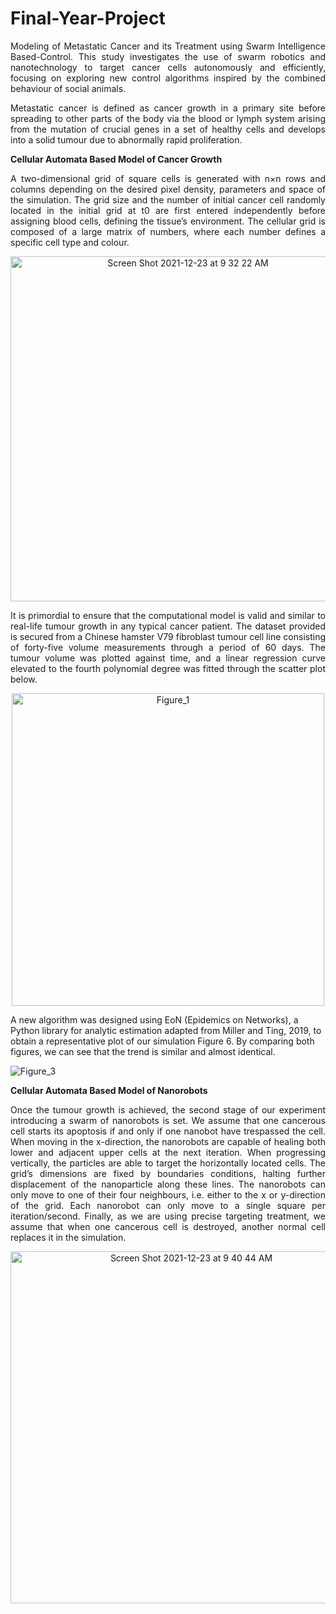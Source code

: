 # Final-Year-Project
<p align="justify">
Modeling of Metastatic Cancer and its Treatment using Swarm Intelligence Based-Control. This study investigates the use of swarm robotics and nanotechnology to target cancer cells autonomously and efficiently, focusing on exploring new control algorithms inspired by the combined behaviour of social animals.
</p>

<p align="justify">
Metastatic cancer is defined as cancer growth in a primary site before spreading to other parts of the body via the blood or lymph system arising from the mutation of crucial genes in a set of healthy cells and develops into a solid tumour due to abnormally rapid proliferation.
</p>

**Cellular Automata Based Model of Cancer Growth**
<p align="justify">
A two-dimensional grid of square cells is generated with n×n rows and columns depending on the desired pixel density, parameters and space of the simulation. The grid size and the number of initial cancer cell randomly located in the initial grid at t0 are first entered independently before assigning blood cells, defining the tissue’s environment. The cellular grid is composed of a large matrix of numbers, where each number defines a specific cell type and colour.
</p>

<p align="center">
<img width="552" alt="Screen Shot 2021-12-23 at 9 32 22 AM" src="https://user-images.githubusercontent.com/70657426/147204880-e9931700-7517-49c8-84de-0e8023ba26ed.png">
</p>

<p align="justify">
It is primordial to ensure that the computational model is valid and similar to real-life tumour growth in any typical cancer patient. The dataset provided is secured from a Chinese hamster V79 fibroblast tumour cell line consisting of forty-five volume measurements through a period of 60 days. The tumour volume was plotted against time, and a linear regression curve elevated to the fourth polynomial degree was fitted through the scatter plot below.
</p>

<p align="center">
<img width="500"  alt="Figure_1" src="https://user-images.githubusercontent.com/70657426/147205113-58371bf9-e5e9-4f7e-9365-8fed30bf0bba.png">
</p>

A new algorithm was designed using EoN (Epidemics on Networks), a Python library for analytic estimation adapted from Miller and Ting, 2019, to obtain a representative plot of our simulation Figure 6. By comparing both figures, we can see that the trend is similar and almost identical.

<p align="center">
  
![Figure_3](https://user-images.githubusercontent.com/70657426/147205410-2db0d17c-9b0b-4d2a-a2f9-f5fba7cb6ec2.png)
</p>

**Cellular Automata Based Model of Nanorobots**
<p align="justify">
Once the tumour growth is achieved, the second stage of our experiment introducing a swarm of nanorobots is set. We assume that one cancerous cell starts its apoptosis if and only if one nanobot have trespassed the cell. When moving in the x-direction, the nanorobots are capable of healing both lower and adjacent upper cells at the next iteration. When progressing vertically, the particles are able to target the horizontally located cells. The grid’s dimensions are fixed by boundaries conditions, halting further displacement of the nanoparticle along these lines. The nanorobots can only move to one of their four neighbours, i.e. either to the x or y-direction of the grid. Each nanorobot can only move to a single square per iteration/second. Finally, as we are using precise targeting treatment, we assume that when one cancerous cell is destroyed, another normal cell replaces it in the simulation.
</p>

<p align="center">
  
<img width="563" alt="Screen Shot 2021-12-23 at 9 40 44 AM" src="https://user-images.githubusercontent.com/70657426/147205743-cdf8b8ed-b02b-4c4b-954a-81445e30b108.png">
</p>










  
  
  
  

